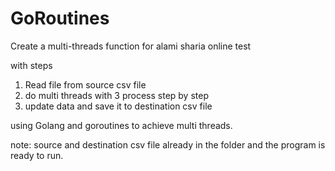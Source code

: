 # GoRoutines
Create a multi-threads function for alami sharia online test

with steps
   1. Read file from source csv file
   2. do multi threads with 3 process step by step
   3. update data and save it to destination csv file

using Golang and goroutines to achieve multi threads.

note: source and destination csv file already in the folder and the program is ready to run.
